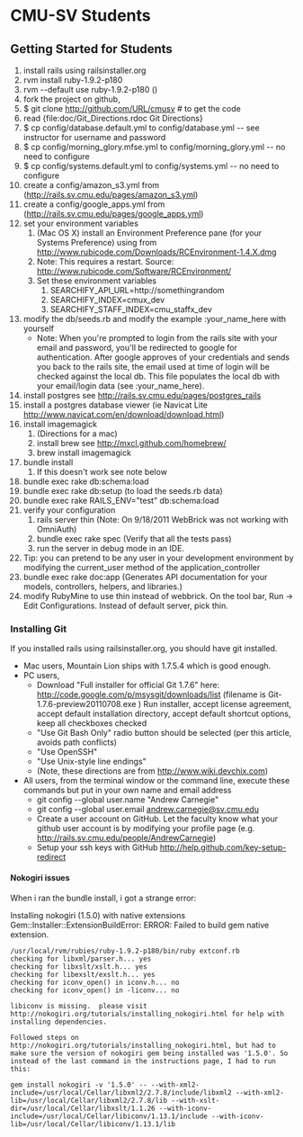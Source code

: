 CMU-SV Students
===============


## Getting Started for Students
1. install rails using railsinstaller.org        
1. rvm install ruby-1.9.2-p180
1. rvm --default use ruby-1.9.2-p180  ()
1. fork the project on github,
1. $ git clone http://github.com/URL/cmusv # to get the code
1. read {file:doc/Git_Directions.rdoc Git Directions}
1. $ cp config/database.default.yml to config/database.yml -- see instructor for username and password
1. $ cp config/morning_glory.mfse.yml to config/morning_glory.yml -- no need to configure
1. $ cp config/systems.default.yml to config/systems.yml -- no need to configure
1. create a config/amazon_s3.yml from (http://rails.sv.cmu.edu/pages/amazon_s3.yml)
1. create a config/google_apps.yml from (http://rails.sv.cmu.edu/pages/google_apps.yml)
1. set your environment variables
   1. (Mac OS X) install an Environment Preference pane (for your Systems Preference) using from http://www.rubicode.com/Downloads/RCEnvironment-1.4.X.dmg
   1. Note: This requires a restart. Source: http://www.rubicode.com/Software/RCEnvironment/
   1. Set these environment variables
      1. SEARCHIFY_API_URL=http://somethingrandom
      1. SEARCHIFY_INDEX=cmux_dev
      1. SEARCHIFY_STAFF_INDEX=cmu_staffx_dev
1. modify the db/seeds.rb and modify the example :your_name_here with yourself
    * Note: When you're prompted to login from the rails site with your email and password, you'll be redirected to google for authentication. After google approves of your credentials and sends you back to the rails site, the email used at time of login will be checked against the local db. This file populates the local db with your email/login data (see :your_name_here).
1. install postgres see http://rails.sv.cmu.edu/pages/postgres_rails
1. install a postgres database viewer (ie Navicat Lite http://www.navicat.com/en/download/download.html)
1. install imagemagick
   1. (Directions for a mac)
   1. install brew see http://mxcl.github.com/homebrew/  
   1. brew install imagemagick
1. bundle install      
   1. If this doesn't work see note below
1. bundle exec rake db:schema:load
1. bundle exec rake db:setup (to load the seeds.rb data)
1. bundle exec rake RAILS_ENV="test" db:schema:load
1. verify your configuration
   1. rails server thin  (Note: On 9/18/2011 WebBrick was not working with OmniAuth)
   1. bundle exec rake spec  (Verify that all the tests pass)
   1. run the server in debug mode in an IDE.
1. Tip: you can pretend to be any user in your development environment by modifying the current_user method of the application_controller
1. bundle exec rake doc:app (Generates API documentation for your models, controllers, helpers, and libraries.)
1. modify RubyMine to use thin instead of webbrick. On the tool bar, Run -> Edit Configurations. Instead of default server, pick thin.

### Installing Git
If you installed rails using railsinstaller.org, you should have git installed. 

* Mac users, Mountain Lion ships with 1.7.5.4 which is good enough.
* PC users,
   * Download "Full installer for official Git 1.7.6" here: http://code.google.com/p/msysgit/downloads/list (filename is Git-1.7.6-preview20110708.exe )
Run installer, accept license agreement, accept default installation directory, accept default shortcut options, keep all checkboxes checked
   * "Use Git Bash Only" radio button should be selected (per this article, avoids path conflicts)
   * "Use OpenSSH"
   * "Use Unix-style line endings"
   * (Note, these directions are from http://www.wiki.devchix.com)
* All users, from the terminal window or the command line, execute these commands but put in your own name and email address
   * git config --global user.name "Andrew Carnegie"
   * git config --global user.email andrew.carnegie@sv.cmu.edu
   * Create a user account on GitHub. Let the faculty know what your github user account is by modifying your profile page (e.g. http://rails.sv.cmu.edu/people/AndrewCarnegie)
   * Setup your ssh keys with GitHub http://help.github.com/key-setup-redirect       

#### Nokogiri issues

When i ran the bundle install, i got a strange error: 

Installing nokogiri (1.5.0) with native extensions 
Gem::Installer::ExtensionBuildError: ERROR: Failed to build gem native extension.

    /usr/local/rvm/rubies/ruby-1.9.2-p180/bin/ruby extconf.rb 
    checking for libxml/parser.h... yes
    checking for libxslt/xslt.h... yes
    checking for libexslt/exslt.h... yes
    checking for iconv_open() in iconv.h... no
    checking for iconv_open() in -liconv... no
 
    libiconv is missing.  please visit http://nokogiri.org/tutorials/installing_nokogiri.html for help with installing dependencies.

    Followed steps on  http://nokogiri.org/tutorials/installing_nokogiri.html, but had to make sure the version of nokogiri gem being installed was '1.5.0'. So instead of the last command in the instructions page, I had to run this:

    gem install nokogiri -v '1.5.0' -- --with-xml2-include=/usr/local/Cellar/libxml2/2.7.8/include/libxml2 --with-xml2-lib=/usr/local/Cellar/libxml2/2.7.8/lib --with-xslt-dir=/usr/local/Cellar/libxslt/1.1.26 --with-iconv-include=/usr/local/Cellar/libiconv/1.13.1/include --with-iconv-lib=/usr/local/Cellar/libiconv/1.13.1/lib

